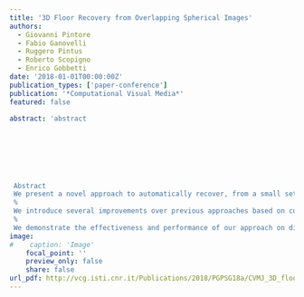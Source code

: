 ```yaml
---
title: '3D Floor Recovery from Overlapping Spherical Images'
authors:
  - Giovanni Pintore
  - Fabio Ganovelli
  - Ruggero Pintus
  - Roberto Scopigno
  - Enrico Gobbetti
date: '2018-01-01T00:00:00Z'
publication_types: ['paper-conference']
publication: '*Computational Visual Media*'
featured: false

abstract: 'abstract
 	
 	
 	
 
 
 
 
 Abstract
 We present a novel approach to automatically recover, from a small set of partially overlapping spherical images, an indoor structure representation in terms of a 3D floor plan registered with a set of 3D environment maps. 
 %
 We introduce several improvements over previous approaches based on color/spatial reasoning exploiting \emph{Manhattan World} priors. In particular, we introduce a new method for geometric context extraction based on a 3D facets representation, which combines color distribution analysis of individual images with sparse multi-view clues. Moreover, we introduce an efficient method to combine the facets from different points of view in a single consistent model, considering the reliability of the facets contribution. The resulting capture and reconstruction pipeline automatically generates 3D multi-room environments where most of the other previous approaches fail, such as in presence of hidden corners and large clutter, even without involving additional dense 3D data or tools.  
 %
 We demonstrate the effectiveness and performance of our approach on different real-world indoor scenes. Our test data will be released to allow for further studies and comparisons.'
image:
#    caption: 'Image'
    focal_point: ''
    preview_only: false
    share: false
url_pdf: http://vcg.isti.cnr.it/Publications/2018/PGPSG18a/CVMJ_3D_floor_plan_recovery_from_overlapping_spherical_images.pdf
---
```

